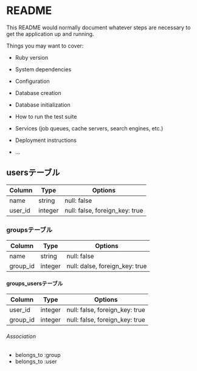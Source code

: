 # README

This README would normally document whatever steps are necessary to get the
application up and running.

Things you may want to cover:

* Ruby version

* System dependencies

* Configuration

* Database creation

* Database initialization

* How to run the test suite

* Services (job queues, cache servers, search engines, etc.)

* Deployment instructions

* ...


## usersテーブル

|Column|Type|Options|
|------|----|-------|
|name|string|null: false|
|user_id|integer|null: false, foreign_key: true|



### groupsテーブル

|Column|Type|Options|
|------|----|-------|
|name|string|null: false|
|group_id|integer|null: dalse, foreign_key: true|



#### groups_usersテーブル

|Column|Type|Options|
|------|----|-------|
|user_id|integer|null: false, foreign_key: true|
|group_id|integer|null: false, foreign_key: true|

###### Association
- belongs_to :group
- belongs_to :user